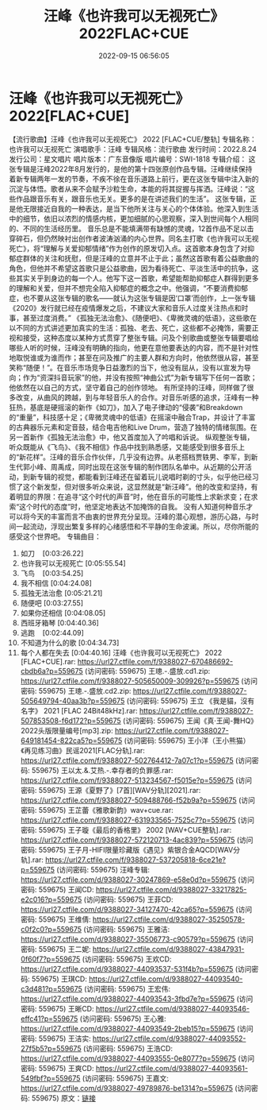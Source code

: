 ﻿---
title: 汪峰《也许我可以无视死亡》2022FLAC+CUE
date: 2022-09-15 06:56:05
categories: WAV车载音乐、镜像
tags: 华语中文
---
# 汪峰《也许我可以无视死亡》2022[FLAC+CUE]

【流行歌曲】汪峰《也许我可以无视死亡》 2022 [FLAC+CUE/整轨]
专辑名称：也许我可以无视死亡
演唱歌手：汪峰
专辑风格：流行歌曲
发行时间：2022.8.24
发行公司：星文唱片
唱片版本：广东音像版
唱片编号：SWI-1818
专辑介绍：
这张专辑是汪峰2022年8月发行的，是他的第十四张原创作品专辑。汪峰继续保持着新专辑两年一发的节奏，不疾不徐在音乐道路上前行，更在这张专辑中注入新的沉淀与体悟。歌者从来不会赋予沙粒生命，本能的将其捉握与挥洒。汪峰说：“这些作品跟音乐有关，跟音乐也无关。更多的是在讲述我们的生活”。
这张专辑，正是他无限接近自我的一种表达，是当下他所关注与关心的个体体验。他深入到生活中的细节，依旧以浓烈的情感内核，更加细腻的心思观察，深入到世间每个人相同的、不同的生活经历里。
音乐总是不能填满带有缺憾的灵魂，12首作品不足以击穿碎石，但仍然映衬出创作者波涛汹涌的内心世界。同名主打歌《也许我可以无视死亡》，将“理解与关爱抑郁情绪”作为创作的原发切入点。这首歌本身包含了对抑郁症群体的关注和抚慰，但是汪峰的立意并不止于此；虽然这首歌有着公益歌曲的角色，但他并不希望这首歌只是公益歌曲，因为看待死亡、平淡生活中的抗争，这些其实关乎到身边的每一个人。他写下这一首歌，希望能帮助抑郁症人群得到更多的理解和关爱，但并不想完全陷入抑郁症的概念之中。他强调，“不要消费抑郁症，也不要从这张专辑的歌名——就认为这张专辑是因‘口罩’而创作，上一张专辑《2020》发行就已经在疫情爆发之后，不建议大家和音乐人过度关注热点和时事，甚至过度消费。”
《孤独无法治愈》、《随便吧》、《卑微灵魂的低语》，这些歌在以不同的方式讲述更加真实的生活：孤独、老去、死亡，这些都不必掩饰，需要正视和接受，这种态度以某种方式贯穿了整张专辑。问及个别歌曲或整张专辑要唱给哪些人听的时候，汪峰没有明确的指向，他更在意他要表达的内容，而不是针对性地取悦谁或为谁而作；甚至在问及推广的主要人群和方向时，他依然很从容，甚至笑称“随便！”。在音乐市场竞争日益激烈的当下，他没有屈从，没有以宣发为导向；作为“资深抖音玩家”的他，并没有按照“神曲公式”为新专辑写下任何一首歌；他依然在以自己的方式，坚守着自己的创作领地。
有所坚持的汪峰，同样做了很多改变，从曲风的跨越，到与年轻音乐人的合作。对音乐听感的追求，汪峰有一种狂热，基底是硬摇滚的新作《如刀》，加入了电子律动的“侵袭”和Breakdown的“重量”，科技感十足；《卑微灵魂中的低语》在摇滚中融合Trap，并设计了丰富的古典器乐元素和定音鼓，结合电吉他和Live
Drum，营造了独特的情绪氛围。在另一首新作《孤独无法治愈》中，他又首度加入了吟唱和诉说。
纵观整张专辑，听众既能从《飞鸟》、《我不相信》作品中找到熟悉感，又能感受到很多音乐上的“新花样”。汪峰的音乐合作伙伴，几乎没有边界。从老搭档贾轶男、李军，到新生代郭小峰、周禹成，同时出现在这张专辑的制作团队名单中。从近期的公开活动，到新专辑的视觉，都能看到汪峰还在留着玩儿说唱时剃的寸头，似乎他已经习惯了这个新发型，但对很多听众来说，这显然就是“新汪峰”。他的改变和坚持，有着明显的界限：在追寻“这个时代的声音”时，他在音乐的可能性上求新求变；在求索“这个时代的态度”时，他坚定地表达不加掩饰的自我。
没有人知道何种音乐才可以将今天的丰富而言不由衷的世界充分呈现。汪峰的潜心观想，游历心路，与时间一起流动，浮现出繁复多样的心绪感悟和不平静的生命波澜。所以，尽你所能的感受这个世界吧。
专辑曲目：
01. 如刀    [0:03:26.22]
02. 也许我可以无视死亡
[0:05:55.54]
03. 飞鸟    [0:03:54.25]
04. 我不相信
[0:04:24.08]
05. 孤独无法治愈
[0:05:21.21]
06. 随便吧
[0:03:27.55]
07. 如果你还相信
[0:04:08.05]
08. 西班牙箱琴
[0:04:40.36]
09. 逃跑    [0:02:44.09]
10. 不知道为什么的歌
[0:04:34.73]
11. 每个人都在失去
[0:04:40.16]
汪峰《也许我可以无视死亡》 2022 [FLAC+CUE].rar:
https://url27.ctfile.com/f/9388027-670486692-cbdb6a?p=559675
(访问密码: 559675)
王璁.-.盛放.cd1.zip: https://url27.ctfile.com/f/9388027-505650009-309926?p=559675
(访问密码: 559675)
王璁.-.盛放.cd2.zip: https://url27.ctfile.com/f/9388027-505649794-40aa3b?p=559675
(访问密码: 559675)
王立 《我是貓，沒有名字》 2021 [FLAC 24Bit48kHz].rar: https://url27.ctfile.com/f/9388027-507853508-f6d172?p=559675
(访问密码: 559675)
王闻《真·王闻-舞HQ》2022头版限量编号[mp3].zip: https://url27.ctfile.com/f/9388027-649181454-822ca5?p=559675
(访问密码: 559675)
王小洋（王小熊猫）《再见练习曲》民谣2021[FLAC分轨].rar: https://url27.ctfile.com/f/9388027-502764412-7a07c1?p=559675
(访问密码: 559675)
王以太.&.艾热.-.幸存者的负罪感.rar: https://url27.ctfile.com/f/9388027-513234567-f5015e?p=559675
(访问密码: 559675)
王源《夏野了》[7首][WAV分轨][2021].rar: https://url27.ctfile.com/f/9388027-509488766-f52b9a?p=559675
(访问密码: 559675)
王芷蕾《雅歌新韵》wav+cue.rar: https://url27.ctfile.com/f/9388027-631933565-7525c7?p=559675
(访问密码: 559675)
王子璇《最后的香格里》 2002 [WAV+CUE整轨].rar: https://url27.ctfile.com/f/9388027-572120713-4ac839?p=559675
(访问密码: 559675)
王子月-HIFI限量珍藏版《遇见》紫银合金AQCD[WAV分轨].rar: https://url27.ctfile.com/f/9388027-537205818-6ce21e?p=559675
(访问密码: 559675)
汪峰专辑: https://url27.ctfile.com/d/9388027-30247869-e58e0d?p=559675
(访问密码: 559675)
王闻CD: https://url27.ctfile.com/d/9388027-33217825-e2c016?p=559675
(访问密码: 559675)
王菲CD: https://url27.ctfile.com/d/9388027-34127470-42ca65?p=559675
(访问密码: 559675)
王维倩: https://url27.ctfile.com/d/9388027-35250578-c0f2c0?p=559675
(访问密码: 559675)
王雅洁: https://url27.ctfile.com/d/9388027-35506773-c90579?p=559675
(访问密码: 559675)
王二妮: https://url27.ctfile.com/d/9388027-43847931-0f60f7?p=559675
(访问密码: 559675)
王欢CD: https://url27.ctfile.com/d/9388027-44093537-531f4b?p=559675
(访问密码: 559675)
王琪CD: https://url27.ctfile.com/d/9388027-44093540-c3d481?p=559675
(访问密码: 559675)
王宏伟: https://url27.ctfile.com/d/9388027-44093543-3fbd7e?p=559675
(访问密码: 559675)
王晰CD: https://url27.ctfile.com/d/9388027-44093546-effc41?p=559675
(访问密码: 559675)
王心雅: https://url27.ctfile.com/d/9388027-44093549-2beb15?p=559675
(访问密码: 559675)
王洁实: https://url27.ctfile.com/d/9388027-44093552-27f5b5?p=559675
(访问密码: 559675)
王浩CD: https://url27.ctfile.com/d/9388027-44093555-0e8077?p=559675
(访问密码: 559675)
王爽CD: https://url27.ctfile.com/d/9388027-44093561-549fbf?p=559675
(访问密码: 559675)
王嘉文: https://url27.ctfile.com/d/9388027-49789876-be1314?p=559675
(访问密码: 559675)
原文：[链接](https://blog.sina.com.cn/s/blog_1647c7e7601030zew.html)
